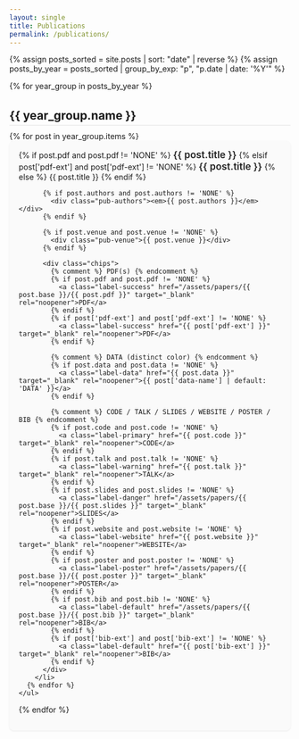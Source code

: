 ```yaml
---
layout: single
title: Publications
permalink: /publications/
---
```


<style>
  /* ===== Card layout & typography ===== */
  .pubs{list-style:none;padding-left:0;margin:0}
  .pub{
    background:#fafafa;
    padding:.9rem 1.05rem;
    margin:0 0 1.1rem;
    border-radius:8px;
    box-shadow:0 1px 3px rgba(0,0,0,.08);
  }
  .pub-title a{
    font-size:1.08rem;
    font-weight:600;
    color:#222;
    text-decoration:none;
  }
  .pub-title a:hover{color:#007acc;text-decoration:underline}
  .pub-authors{font-size:.92rem;color:#666;margin-top:.2rem}
  .pub-venue{font-size:.9rem;color:#444;font-style:italic;margin-top:.15rem}

  /* Year headers */
  .pub-year{
    margin:2rem 0 .6rem;
    font-size:1.3rem;
    border-bottom:2px solid #eee;
    padding-bottom:.25rem;
  }

  /* ===== Chip (label) styling ===== */
  .chips{margin-top:.35rem}
  .chips a{
    display:inline-block;
    margin:.25rem .35rem 0 0;
    border-radius:12px;
    font-size:.75rem;
    padding:.28rem .6rem;
    color:#fff !important;
    text-decoration:none;
  }

  /* Base label palette */
  .label-success{background:#5cb85c}
  .label-primary{background:#337ab7}
  .label-warning{background:#f0ad4e}
  .label-danger{background:#d9534f}
  .label-info{background:#5bc0de}
  .label-default{background:#777}

  /* Custom colors */
  .label-data{background:#9b59b6}      /* DATA: purple */
  .label-website{background:#3f51b5}   /* WEBSITE: indigo */
  .label-poster{background:#009688}    /* POSTER: teal */

  /* Hover states */
  .label-success:hover{background:#449d44}
  .label-primary:hover{background:#286090}
  .label-warning:hover{background:#ec971f}
  .label-danger:hover{background:#c9302c}
  .label-info:hover{background:#31b0d5}
  .label-default:hover{background:#5e5e5e}
  .label-data:hover{background:#8e44ad}
  .label-website:hover{background:#3646a0}
  .label-poster:hover{background:#007d73}

  /* Mobile niceties */
  @media (max-width: 600px){
    .pub{padding:.85rem .9rem}
    .pub-title a{font-size:1.02rem}
    .pub-authors,.pub-venue,.chips{display:block}
  }
</style>

<div id="main">
  {% assign posts_sorted = site.posts | sort: "date" | reverse %}
  {% assign posts_by_year = posts_sorted | group_by_exp: "p", "p.date | date: '%Y'" %}

  {% for year_group in posts_by_year %}
    <h3 class="pub-year" id="{{ year_group.name }}-ref">{{ year_group.name }}</h3>
    <ul class="pubs">
      {% for post in year_group.items %}
        <li class="pub">
          <div class="pub-title">
            {% if post.pdf and post.pdf != 'NONE' %}
              <a href="/assets/papers/{{ post.base }}/{{ post.pdf }}" target="_blank" rel="noopener">{{ post.title }}</a>
            {% elsif post['pdf-ext'] and post['pdf-ext'] != 'NONE' %}
              <a href="{{ post['pdf-ext'] }}" target="_blank" rel="noopener">{{ post.title }}</a>
            {% else %}
              {{ post.title }}
            {% endif %}
          </div>

          {% if post.authors and post.authors != 'NONE' %}
            <div class="pub-authors"><em>{{ post.authors }}</em></div>
          {% endif %}

          {% if post.venue and post.venue != 'NONE' %}
            <div class="pub-venue">{{ post.venue }}</div>
          {% endif %}

          <div class="chips">
            {% comment %} PDF(s) {% endcomment %}
            {% if post.pdf and post.pdf != 'NONE' %}
              <a class="label-success" href="/assets/papers/{{ post.base }}/{{ post.pdf }}" target="_blank" rel="noopener">PDF</a>
            {% endif %}
            {% if post['pdf-ext'] and post['pdf-ext'] != 'NONE' %}
              <a class="label-success" href="{{ post['pdf-ext'] }}" target="_blank" rel="noopener">PDF</a>
            {% endif %}

            {% comment %} DATA (distinct color) {% endcomment %}
            {% if post.data and post.data != 'NONE' %}
              <a class="label-data" href="{{ post.data }}" target="_blank" rel="noopener">{{ post['data-name'] | default: 'DATA' }}</a>
            {% endif %}

            {% comment %} CODE / TALK / SLIDES / WEBSITE / POSTER / BIB {% endcomment %}
            {% if post.code and post.code != 'NONE' %}
              <a class="label-primary" href="{{ post.code }}" target="_blank" rel="noopener">CODE</a>
            {% endif %}
            {% if post.talk and post.talk != 'NONE' %}
              <a class="label-warning" href="{{ post.talk }}" target="_blank" rel="noopener">TALK</a>
            {% endif %}
            {% if post.slides and post.slides != 'NONE' %}
              <a class="label-danger" href="/assets/papers/{{ post.base }}/{{ post.slides }}" target="_blank" rel="noopener">SLIDES</a>
            {% endif %}
            {% if post.website and post.website != 'NONE' %}
              <a class="label-website" href="{{ post.website }}" target="_blank" rel="noopener">WEBSITE</a>
            {% endif %}
            {% if post.poster and post.poster != 'NONE' %}
              <a class="label-poster" href="/assets/papers/{{ post.base }}/{{ post.poster }}" target="_blank" rel="noopener">POSTER</a>
            {% endif %}
            {% if post.bib and post.bib != 'NONE' %}
              <a class="label-default" href="/assets/papers/{{ post.base }}/{{ post.bib }}" target="_blank" rel="noopener">BIB</a>
            {% endif %}
            {% if post['bib-ext'] and post['bib-ext'] != 'NONE' %}
              <a class="label-default" href="{{ post['bib-ext'] }}" target="_blank" rel="noopener">BIB</a>
            {% endif %}
          </div>
        </li>
      {% endfor %}
    </ul>
  {% endfor %}
</div>
